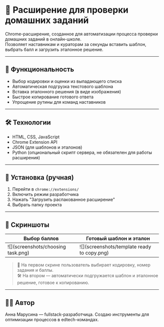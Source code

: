 
# 🧩 Расширение для проверки домашних заданий

Chrome-расширение, созданное для автоматизации процесса проверки домашних заданий в онлайн-школе.  
Позволяет наставникам и кураторам за секунды вставить шаблон, выбрать балл и загрузить эталонное решение.

---

## 📌 Функциональность

- Выбор кодировки и оценки из выпадающего списка
- Автоматическая подгрузка текстового шаблона
- Вставка эталонного решения (в виде изображения)
- Быстрое копирование готового ответа
- Упрощение рутины для команд наставников

---

## 🛠️ Технологии

- HTML, CSS, JavaScript
- Chrome Extension API
- JSON (для шаблонов и эталонов)
- Python (опциональный скрипт сервера, не обязателен для работы расширения)

---

## 🚀 Установка (ручная)

1. Перейти в `chrome://extensions/`
2. Включить режим разработчика
3. Нажать "Загрузить распакованное расширение"
4. Выбрать папку проекта

---

## 📸 Скриншоты

| Выбор баллов | Готовый шаблон и эталон |
|--------------|--------------------------|
| ![](screenshots/choosing task.png) | ![](screenshots/template ready to copy.png) |

> 🧠 На первом скрине пользователь выбирает кодировку, номер задания и баллы.  
> 🛠 На втором — автоматически подгружается шаблон и эталонное решение, готовое к копированию.

---

## 🙋‍♀️ Автор

Анна Марусина — fullstack-разработчица. Создаю инструменты для оптимизации процессов в edtech-командах.
